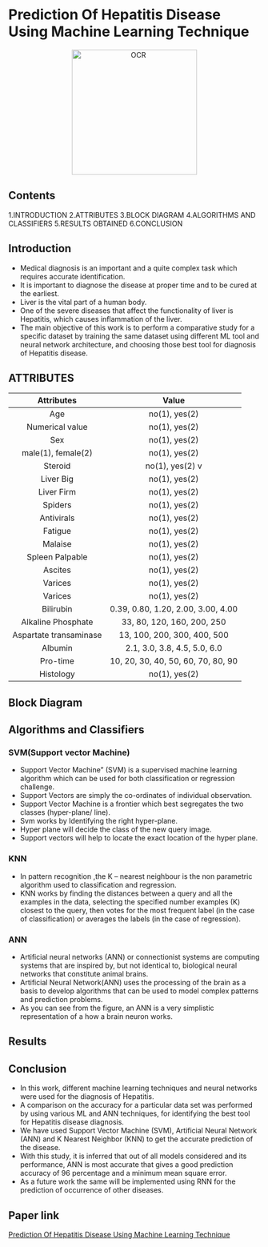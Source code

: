 # Prediction Of Hepatitis Disease Using Machine Learning Technique 

<p align="center">
    <img src="https://www.news-medical.net/image.axd?picture=2019%2F7%2F%40shutterstock_1103225852.jpg" alt="OCR" width="250"  height="250">
</p>

## Contents
1.INTRODUCTION
2.ATTRIBUTES
3.BLOCK DIAGRAM
4.ALGORITHMS AND CLASSIFIERS 
5.RESULTS OBTAINED
6.CONCLUSION


## Introduction
- Medical diagnosis is an important and a quite complex task which requires accurate identification. 
- It is important to diagnose the disease at proper time and to be cured at the earliest. 
- Liver is the vital part of a human body.
- One of the severe diseases that affect the functionality of liver is Hepatitis, which causes inflammation of the liver.
- The main objective of this work is to perform a comparative study for a specific dataset by training the same dataset using different ML tool and neural network architecture, and choosing those best tool for diagnosis of Hepatitis disease. 

## ATTRIBUTES
| Attributes | Value | 
| :---: | :---:|
| Age | no(1), yes(2) |
| Numerical  value | no(1), yes(2) | 
| Sex | no(1), yes(2) | 
| male(1), female(2) | no(1), yes(2) | 
| Steroid | no(1), yes(2) v
| Liver Big | no(1), yes(2) | 
| Liver Firm | no(1), yes(2) | 
| Spiders | no(1), yes(2) | 
| Antivirals | no(1), yes(2)|  
| Fatigue | no(1), yes(2) | 
| Malaise | no(1), yes(2) | 
| Spleen Palpable | no(1), yes(2) | 
| Ascites | no(1), yes(2) | 
| Varices | no(1), yes(2) | 
| Varices | no(1), yes(2) | 
| Bilirubin | 0.39, 0.80, 1.20, 2.00, 3.00, 4.00 | 
| Alkaline Phosphate | 33, 80, 120, 160, 200, 250 | 
| Aspartate transaminase | 13, 100, 200, 300, 400, 500 | 
| Albumin | 2.1, 3.0, 3.8, 4.5, 5.0, 6.0 | 
| Pro-time | 10, 20, 30, 40, 50, 60, 70, 80, 90 | 
| Histology | no(1), yes(2) |

## Block Diagram


## Algorithms and Classifiers

### SVM(Support vector Machine)
- Support Vector Machine” (SVM) is a supervised machine learning algorithm which can be used for both classification or regression challenge.
- Support Vectors are simply the co-ordinates of individual observation.
- Support Vector Machine is a frontier which best segregates the two classes (hyper-plane/ line).
- Svm works by Identifying  the right hyper-plane.
- Hyper plane will decide the class of the new query image.
- Support vectors will help to locate the exact location of the hyper plane.


### KNN
- In pattern recognition ,the K – nearest neighbour is the non parametric algorithm used to classification and regression.
- KNN works by finding the distances between a query and all the examples in the data, selecting the specified number examples (K) closest to the query, then votes for the most frequent label (in the case of classification) or averages the labels (in the case of regression).


### ANN 
- Artificial neural networks (ANN) or connectionist systems are computing systems that are inspired by, but not identical to, biological neural networks that constitute animal brains.
- Artificial Neural Network(ANN) uses the processing of the brain as a basis to develop algorithms that can be used to model complex patterns and prediction problems.
- As you can see from the figure, an ANN is a very simplistic representation of a how a brain neuron works.

## Results


## Conclusion
- In this work, different machine learning techniques and neural networks were used for the diagnosis of Hepatitis. 
- A comparison on the accuracy for a particular data set was performed by using various ML and ANN techniques, for identifying the best tool for Hepatitis disease diagnosis. 
- We have used Support Vector Machine (SVM), Artificial Neural Network (ANN) and K Nearest Neighbor (KNN) to get the accurate prediction of the disease.
- With this study, it is inferred that out of all models considered and its performance, ANN is most accurate that gives a good prediction accuracy of 96 percentage and a minimum mean square error.
- As a future work the same will be implemented using RNN for the prediction of occurrence of other diseases.


## Paper link
[Prediction Of Hepatitis Disease Using Machine Learning Technique ](https://ieeexplore.ieee.org/abstract/document/9032585)












